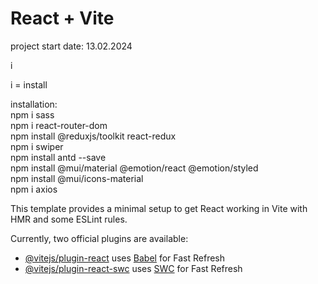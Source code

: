 # React + Vite

project start date: 13.02.2024

i

i = install

installation: <br/>
npm i sass <br/>
npm i react-router-dom <br/>
npm install @reduxjs/toolkit react-redux <br/>
npm i swiper <br/>
npm install antd --save <br/>
npm install @mui/material @emotion/react @emotion/styled <br/>
npm install @mui/icons-material <br/>
npm i axios <br/>

This template provides a minimal setup to get React working in Vite with HMR and some ESLint rules.

Currently, two official plugins are available:

- [@vitejs/plugin-react](https://github.com/vitejs/vite-plugin-react/blob/main/packages/plugin-react/README.md) uses [Babel](https://babeljs.io/) for Fast Refresh
- [@vitejs/plugin-react-swc](https://github.com/vitejs/vite-plugin-react-swc) uses [SWC](https://swc.rs/) for Fast Refresh

